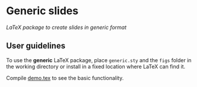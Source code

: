 # Generic slides

*LaTeX package to create slides in generic format*

## User guidelines

To use the **generic** LaTeX package, place `generic.sty` and the `figs` folder
in the working directory or install in a fixed location where LaTeX can find it.

Compile [demo.tex](doc/demo.tex) to see the basic functionality.
